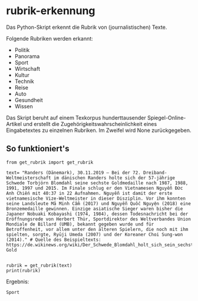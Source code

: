 # rubrik-erkennung
Das Python-Skript erkennt die Rubrik von (journalistischen) Texte.

Folgende Rubriken werden erkannt:
* Politik
* Panorama
* Sport
* Wirtschaft
* Kultur
* Technik
* Reise
* Auto
* Gesundheit
* Wissen

Das Skript beruht auf einem Texkorpus hunderttausender Spiegel-Online-Artikel und erstellt die Zugehörigkeitswahrscheinlichkeit eines Eingabetextes zu einzelnen Rubriken. Im Zweifel wird None zurückgegeben.

## So funktioniert's
```
from get_rubrik import get_rubrik

text= "Randers (Dänemark), 30.11.2019 – Bei der 72. Dreiband-Weltmeisterschaft im dänischen Randers holte sich der 57-jährige Schwede Torbjörn Blomdahl seine sechste Goldmedaille nach 1987, 1988, 1991, 1997 und 2015. Im Finale schlug er den Vietnamesen Nguyễn Đức Anh Chiến mit 40:37 in 22 Aufnahmen. Nguyễn ist damit der erste vietnamesische Vize-Weltmeister in dieser Disziplin. Vor ihm konnten seine Landsleute Mã Minh Cẩm (2017) und Nguyễn Quốc Nguyện (2018) eine Bronzemedaille gewinnen. Einzige asiatische Sieger waren bisher die Japaner Nobuaki Kobayashi (1974, 1984), dessen Todesnachricht bei der Eröffnungsrede von Herbert Thür, Sportdirektor des Weltverbandes Union Mondiale de Billard (UMB), bekannt gegeben wurde und für Betroffenheit, vor allem unter den älteren Spielern, die noch mit ihm spielten, sorgte, Ryūji Umeda (2007) und der Koreaner Choi Sung-won (2014)." # Quelle des Beispieltexts: https://de.wikinews.org/wiki/Der_Schwede_Blomdahl_holt_sich_sein_sechstes_WM-Gold


rubrik = get_rubrik(text)
print(rubrik)
```
Ergebnis:
```
Sport
```
